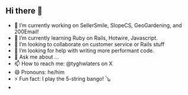 ## Hi there 👋
<!-- **LucidIndian/LucidIndian** is a ✨ _special_ ✨ repository because its `README.md` (this file) appears on your GitHub profile. -->
- 🔭 I’m currently working on SellerSmile, SlopeCS, GeoGardening, and 200Email!
- 🌱 I’m currently learning Ruby on Rails, Hotwire, Javascript. 
- 👯 I’m looking to collaborate on customer service or Rails stuff
- 🤔 I’m looking for help with writing more performant code.
- 💬 Ask me about ...
- 📫 How to reach me: @tyghwlaters on X
- 😄 Pronouns: he/him
- ⚡ Fun fact: I play the 5-string bango! 🪕
- 
